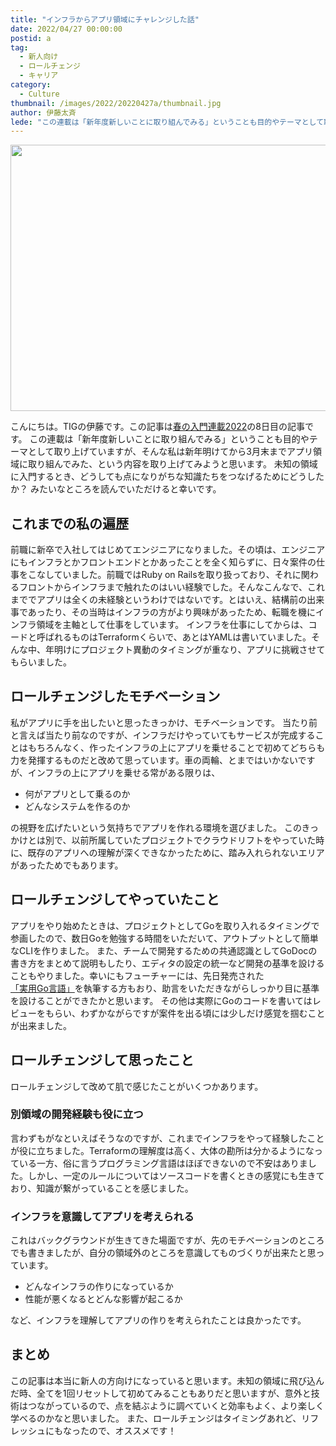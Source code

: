 ```yaml
---
title: "インフラからアプリ領域にチャレンジした話"
date: 2022/04/27 00:00:00
postid: a
tag:
  - 新人向け
  - ロールチェンジ
  - キャリア
category:
  - Culture
thumbnail: /images/2022/20220427a/thumbnail.jpg
author: 伊藤太斉
lede: "この連載は「新年度新しいことに取り組んでみる」ということも目的やテーマとして取り上げていますが、そんな私は新年明けてから3月末までアプリ領域に取り組んでみた、という内容を取り上げてみようと思います。未知の領域に入門するとき、どうしても点になりがちな知識たちをつなげるためにどうしたか？みたいなところを読んでいただけると幸いです。"
---
```


<img src="/images/2022/20220427a/change-g898fb62db_640.jpg" alt="" width="640" height="426">

こんにちは。TIGの伊藤です。この記事は[春の入門連載2022](/articles/20220418a)の8日目の記事です。
この連載は「新年度新しいことに取り組んでみる」ということも目的やテーマとして取り上げていますが、そんな私は新年明けてから3月末までアプリ領域に取り組んでみた、という内容を取り上げてみようと思います。
未知の領域に入門するとき、どうしても点になりがちな知識たちをつなげるためにどうしたか？ みたいなところを読んでいただけると幸いです。

## これまでの私の遍歴

前職に新卒で入社してはじめてエンジニアになりました。その頃は、エンジニアにもインフラとかフロントエンドとかあったことを全く知らずに、日々案件の仕事をこなしていました。前職ではRuby on Railsを取り扱っており、それに関わるフロントからインフラまで触れたのはいい経験でした。そんなこんなで、これまででアプリは全くの未経験というわけではないです。とはいえ、結構前の出来事であったり、その当時はインフラの方がより興味があったため、転職を機にインフラ領域を主軸として仕事をしています。
インフラを仕事にしてからは、コードと呼ばれるものはTerraformくらいで、あとはYAMLは書いていました。そんな中、年明けにプロジェクト異動のタイミングが重なり、アプリに挑戦させてもらいました。

## ロールチェンジしたモチベーション

私がアプリに手を出したいと思ったきっかけ、モチベーションです。
当たり前と言えば当たり前なのですが、インフラだけやっていてもサービスが完成することはもちろんなく、作ったインフラの上にアプリを乗せることで初めてどちらも力を発揮するものだと改めて思っています。車の両輪、とまではいかないですが、インフラの上にアプリを乗せる常がある限りは、

- 何がアプリとして乗るのか
- どんなシステムを作るのか

の視野を広げたいという気持ちでアプリを作れる環境を選びました。
このきっかけとは別で、以前所属していたプロジェクトでクラウドリフトをやっていた時に、既存のアプリへの理解が深くできなかったために、踏み入れられないエリアがあったためでもあります。

## ロールチェンジしてやっていたこと

アプリをやり始めたときは、プロジェクトとしてGoを取り入れるタイミングで参画したので、数日Goを勉強する時間をいただいて、アウトプットとして簡単なCLIを作りました。
また、チームで開発するための共通認識としてGoDocの書き方をまとめて説明もしたり、エディタの設定の統一など開発の基準を設けることもやりました。幸いにもフューチャーには、先日発売された[「実用Go言語」](https://www.oreilly.co.jp/books/9784873119694/)を執筆する方もおり、助言をいただきながらしっかり目に基準を設けることができたかと思います。
その他は実際にGoのコードを書いてはレビューをもらい、わずかながらですが案件を出る頃には少しだけ感覚を掴むことが出来ました。

## ロールチェンジして思ったこと

ロールチェンジして改めて肌で感じたことがいくつかあります。

### 別領域の開発経験も役に立つ

言わずもがなといえばそうなのですが、これまでインフラをやって経験したことが役に立ちました。Terraformの理解度は高く、大体の勘所は分かるようになっている一方、俗に言うプログラミング言語はほぼできないので不安はありました。しかし、一定のルールについてはソースコードを書くときの感覚にも生きており、知識が繋がっていることを感じました。

### インフラを意識してアプリを考えられる

これはバックグラウンドが生きてきた場面ですが、先のモチベーションのところでも書きましたが、自分の領域外のところを意識してものづくりが出来たと思っています。

- どんなインフラの作りになっているか
- 性能が悪くなるとどんな影響が起こるか

など、インフラを理解してアプリの作りを考えられたことは良かったです。

## まとめ

この記事は本当に新人の方向けになっていると思います。未知の領域に飛び込んだ時、全てを1回リセットして初めてみることもありだと思いますが、意外と技術はつながっているので、点を結ぶように調べていくと効率もよく、より楽しく学べるのかなと思いました。
また、ロールチェンジはタイミングあれど、リフレッシュにもなったので、オススメです！
